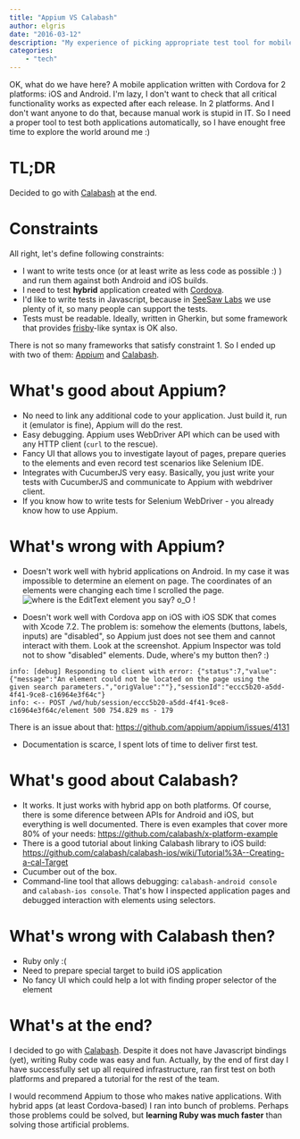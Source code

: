 ```yaml
---
title: "Appium VS Calabash"
author: elgris
date: "2016-03-12"
description: "My experience of picking appropriate test tool for mobile application"
categories:
    - "tech"
---
```


OK, what do we have here? A mobile application written with Cordova for 2 platforms: iOS and Android. I'm lazy, I don't want to check that all critical functionality works as expected after each release. In 2 platforms. And I don't want anyone to do that, because manual work is stupid in IT. So I need a proper tool to test both applications automatically, so I have enought free time to explore the world around me :)

# TL;DR

Decided to go with [Calabash](http://calaba.sh) at the end.

# Constraints

All right, let's define following constraints:

 - I want to write tests once (or at least write as less code as possible :) ) and run them against both Android and iOS builds.
 - I need to test **hybrid** application created with [Cordova](https://cordova.apache.org/).
 - I'd like to write tests in Javascript, because in [SeeSaw Labs](http://www.seesawlabs.com/) we use plenty of it, so many people can support the tests.
 - Tests must be readable. Ideally, written in Gherkin, but some framework that provides [frisby](http://frisbyjs.com/)-like syntax is OK also.

There is not so many frameworks that satisfy constraint 1. So I ended up with two of them: [Appium](http://appium.io) and [Calabash](http://calaba.sh).

# What's good about Appium?

- No need to link any additional code to your application. Just build it, run it (emulator is fine), Appium will do the rest.
- Easy debugging. Appium uses WebDriver API which can be used with any HTTP client (`curl` to the rescue).
- Fancy UI that allows you to investigate layout of pages, prepare queries to the elements and even record test scenarios like Selenium IDE.
- Integrates with CucumberJS very easy. Basically, you just write your tests with CucumberJS and communicate to Appium with webdriver client.
- If you know how to write tests for Selenium WebDriver - you already know how to use Appium.

# What's wrong with Appium?

- Doesn't work well with hybrid applications on Android. In my case it was impossible to determine an element on page. The coordinates of an elements were changing each time I scrolled the page.
![ where is the EditText element you say? o_O !](/img/2_appium_vs_calabash/android.png)

- Doesn't work well with Cordova app on iOS with iOS SDK that comes with Xcode 7.2. The problem is: somehow the elements (buttons, labels, inputs) are "disabled", so Appium just does not see them and cannot interact with them. Look at the screenshot. Appium Inspector was told not to show "disabled" elements. Dude, where's my button then? :)
```
info: [debug] Responding to client with error: {"status":7,"value":{"message":"An element could not be located on the page using the given search parameters.","origValue":""},"sessionId":"eccc5b20-a5dd-4f41-9ce8-c16964e3f64c"}
info: <-- POST /wd/hub/session/eccc5b20-a5dd-4f41-9ce8-c16964e3f64c/element 500 754.829 ms - 179
```
There is an issue about that: https://github.com/appium/appium/issues/4131

- Documentation is scarce, I spent lots of time to deliver first test.

# What's good about Calabash?

- It works. It just works with hybrid app on both platforms. Of course, there is some diference between APIs for Android and iOS, but everything is well documented. There is even examples that cover more 80% of your needs: https://github.com/calabash/x-platform-example
- There is a good tutorial about linking Calabash library to iOS build: https://github.com/calabash/calabash-ios/wiki/Tutorial%3A--Creating-a-cal-Target
- Cucumber out of the box.
- Command-line tool that allows debugging: `calabash-android console` and `calabash-ios console`. That's how I inspected application pages and debugged interaction with elements using selectors.

# What's wrong with Calabash then?

- Ruby only :(
- Need to prepare special target to build iOS application
- No fancy UI which could help a lot with finding proper selector of the element

# What's at the end?

I decided to go with [Calabash](http://calaba.sh). Despite it does not have Javascript bindings (yet), writing Ruby code was easy and fun. Actually, by the end of first day I have successfully set up all required infrastructure, ran first test on both platforms and prepared a tutorial for the rest of the team.

I would recommend Appium to those who makes native applications. With hybrid apps (at least Cordova-based) I ran into bunch of problems. Perhaps those problems could be solved, but **learning Ruby was much faster** than solving those artificial problems.